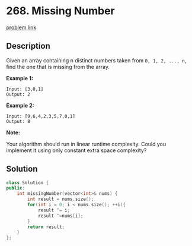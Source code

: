 # 268. Missing Number

[problem link](https://leetcode.com/problems/missing-number/)

## Description

Given an array containing n distinct numbers taken from `0, 1, 2, ..., n`, find the one that is missing from the array.

**Example 1:**

```
Input: [3,0,1]
Output: 2
```

**Example 2:**

```
Input: [9,6,4,2,3,5,7,0,1]
Output: 8
```

**Note:**

Your algorithm should run in linear runtime complexity. Could you implement it using only constant extra space complexity?

## Solution

```cpp
class Solution {
public:
    int missingNumber(vector<int>& nums) {
        int result = nums.size();
        for(int i = 0; i < nums.size(); ++i){
            result ^= i;
            result ^=nums[i];
        }
        return result;
    }
};
```